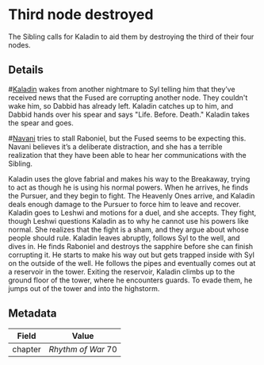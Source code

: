 # Third node destroyed
The Sibling calls for Kaladin to aid them by destroying the third of their four nodes.

## Details
#[Kaladin](kaladin) wakes from another nightmare to Syl telling him that they’ve received news that the Fused are corrupting another node. They couldn't wake him, so Dabbid has already left. Kaladin catches up to him, and Dabbid hands over his spear and says "Life. Before. Death." Kaladin takes the spear and goes.

#[Navani](navani) tries to stall Raboniel, but the Fused seems to be expecting this. Navani believes it’s a deliberate distraction, and she has a terrible realization that they have been able to hear her communications with the Sibling.

Kaladin uses the glove fabrial and makes his way to the Breakaway, trying to act as though he is using his normal powers. When he arrives, he finds the Pursuer, and they begin to fight. The Heavenly Ones arrive, and Kaladin deals enough damage to the Pursuer to force him to leave and recover. Kaladin goes to Leshwi and motions for a duel, and she accepts. They fight, though Leshwi questions Kaladin as to why he cannot use his powers like normal. She realizes that the fight is a sham, and they argue about whose people should rule. Kaladin leaves abruptly, follows Syl to the well, and dives in. He finds Raboniel and destroys the sapphire before she can finish corrupting it. He starts to make his way out but gets trapped inside with Syl on the outside of the well. He follows the pipes and eventually comes out at a reservoir in the tower. Exiting the reservoir, Kaladin climbs up to the ground floor of the tower, where he encounters guards. To evade them, he jumps out of the tower and into the highstorm. 

## Metadata
| Field | Value |
| ----- | ----- |
| chapter | *Rhythm of War* 70|